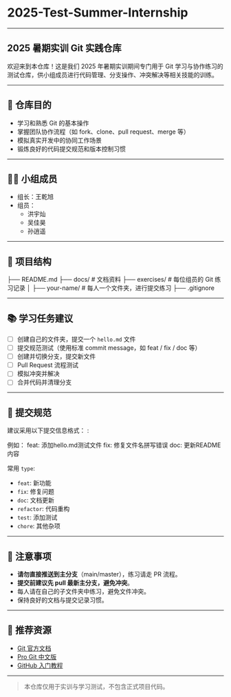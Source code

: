 # 2025-Test-Summer-Internship
--- 
## 2025 暑期实训 Git 实践仓库

欢迎来到本仓库！这是我们 2025 年暑期实训期间专门用于 Git 学习与协作练习的测试仓库，供小组成员进行代码管理、分支操作、冲突解决等相关技能的训练。

---

## 🧾 仓库目的

- 学习和熟悉 Git 的基本操作
- 掌握团队协作流程（如 fork、clone、pull request、merge 等）
- 模拟真实开发中的协同工作场景
- 锻炼良好的代码提交规范和版本控制习惯

---

## 🧑‍💻 小组成员

- 组长：王乾旭
- 组员：
  - 洪宇灿
  - 吴佳昊
  - 孙逍遥

---

## 📁 项目结构
├── README.md
├── docs/ # 文档资料
├── exercises/ # 每位组员的 Git 练习记录
│ ├── your-name/ # 每人一个文件夹，进行提交练习
├── .gitignore


---

## 📚 学习任务建议

- [ ] 创建自己的文件夹，提交一个 `hello.md` 文件
- [ ] 提交规范测试（使用标准 commit message，如 feat / fix / doc 等）
- [ ] 创建并切换分支，提交新文件
- [ ] Pull Request 流程测试
- [ ] 模拟冲突并解决
- [ ] 合并代码并清理分支

---

## 📝 提交规范

建议采用以下提交信息格式：
<type>: <message>

例如：
feat: 添加hello.md测试文件
fix: 修复文件名拼写错误
doc: 更新README内容


常用 `type`:
- `feat`: 新功能
- `fix`: 修复问题
- `doc`: 文档更新
- `refactor`: 代码重构
- `test`: 添加测试
- `chore`: 其他杂项

---

## 📌 注意事项

- **请勿直接推送到主分支**（main/master），练习请走 PR 流程。
- **提交前建议先 pull 最新主分支，避免冲突**。
- 每人请在自己的子文件夹中练习，避免文件冲突。
- 保持良好的文档与提交记录习惯。

---

## 🔗 推荐资源

- [Git 官方文档](https://git-scm.com/doc)
- [Pro Git 中文版](https://git-scm.com/book/zh/v2)
- [GitHub 入门教程](https://docs.github.com/zh)

---

> 本仓库仅用于实训与学习测试，不包含正式项目代码。



